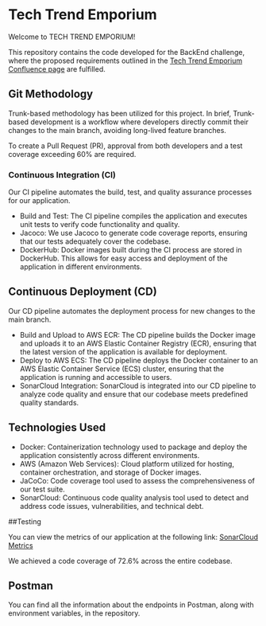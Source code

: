 # Tech Trend Emporium

Welcome to TECH TREND EMPORIUM!

This repository contains the code developed for the BackEnd challenge, where the proposed requirements outlined in the [Tech Trend Emporium Confluence page](https://confluence.endava.com/display/DevDisc/Tech+Trend+Emporium) are fulfilled.

## Git Methodology
Trunk-based methodology has been utilized for this project. In brief, Trunk-based development is a workflow where developers directly commit their changes to the main branch, avoiding long-lived feature branches.

To create a Pull Request (PR), approval from both developers and a test coverage exceeding 60% are required.

### Continuous Integration (CI)
Our CI pipeline automates the build, test, and quality assurance processes for our application.

- Build and Test: The CI pipeline compiles the application and executes unit tests to verify code functionality and quality.
- Jacoco: We use Jacoco to generate code coverage reports, ensuring that our tests adequately cover the codebase.
- DockerHub: Docker images built during the CI process are stored in DockerHub. This allows for easy access and deployment of the application in different environments.

## Continuous Deployment (CD)
Our CD pipeline automates the deployment process for new changes to the main branch.

- Build and Upload to AWS ECR: The CD pipeline builds the Docker image and uploads it to an AWS Elastic Container Registry (ECR), ensuring that the latest version of the application is available for deployment.
- Deploy to AWS ECS: The CD pipeline deploys the Docker container to an AWS Elastic Container Service (ECS) cluster, ensuring that the application is running and accessible to users.
- SonarCloud Integration: SonarCloud is integrated into our CD pipeline to analyze code quality and ensure that our codebase meets predefined quality standards.

## Technologies Used

- Docker: Containerization technology used to package and deploy the application consistently across different environments.
- AWS (Amazon Web Services): Cloud platform utilized for hosting, container orchestration, and storage of Docker images.
- JaCoCo: Code coverage tool used to assess the comprehensiveness of our test suite.
- SonarCloud: Continuous code quality analysis tool used to detect and address code issues, vulnerabilities, and technical debt.

##Testing

You can view the metrics of our application at the following link: [SonarCloud Metrics](https://sonarcloud.io/summary/overall?id=escobartc_TTE-app)

We achieved a code coverage of 72.6% across the entire codebase.

## Postman

You can find all the information about the endpoints in Postman, along with environment variables, in the repository.
